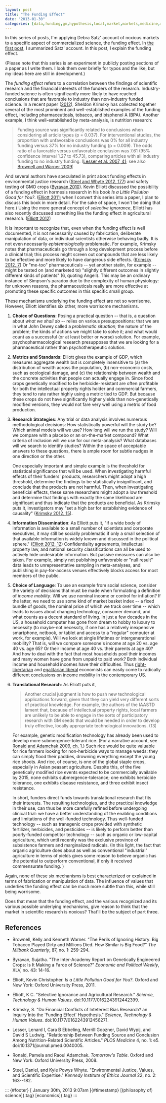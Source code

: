 ```yaml
---
layout: post
title: "The Funding Effect"
date: "2013-01-30"
categories: [data,funding,gm,hypothesis,local,market,markets,medicine,rights,satz]
---
```



In this series of posts, I'm applying Debra Satz' account of noxious markets to a specific aspect of commercialized science, the funding effect. In [the first post](http://jefais.tumblr.com/post/40261004397/satz-account-of-noxious-markets), I summarized Satz' account. In this post, I explain the funding effect.

(Please note that this series is an experiment in publicly posting sections of a paper as I write them. I look them over briefly for typos and the like, but my ideas here are still in development.)

The *funding effect* refers to a correlation between the findings of scientific research and the financial interests of the funders of the research. Industry-funded science is often significantly more likely to have reached conclusions that are favorable to industry than non-industry funded science. In a recent paper ([2012](#krimsky2012)), Sheldon Krimsky has collected together several of the most prominent and well-established examples of the funding effect, including pharmaceuticals, tobacco, and bisphenol A (BPA). Another example, I think well-established by meta-analysis, is nutrition research:

> Funding source was significantly related to conclusions when considering all article types (p = 0.037). For interventional studies, the proportion with unfavorable conclusions was 0% for all industry funding versus 37% for no industry funding (p = 0.009). The odds ratio of a favorable versus unfavorable conclusion was 7.61 (95% confidence interval 1.27 to 45.73), comparing articles with all industry funding to no industry funding. ([Lesser et al. 2007, 41](#lesser2007); see also [Brownell and Warner 2009](#brownell2009))

And several authors have speculated in print about funding effects in environmental justice research ([Steel and Whyte 2012, 177](#steel2012)) and safety testing of GMO crops ([Byravan 2010](#byravan2010)). Kevin Elliott discussed the possibility of a funding effect in hormesis research in his book *Is a Little Pollution Good for You?*. ([Elliott 2011](#elliott2011); when I convert this series into a paper, I plan to discuss this book in more detail. For the sake of space, I won't be doing that here.) Using the more general concept of *selective ignorance*, Elliott has also recently discussed something like the funding effect in agricultural research. ([Elliott 2012](#elliott2012))

It is important to recognize that, even when the funding effect is well documented, it is not necessarily caused by fabrication, deliberate manipulation of data, or individual scientists otherwise behaving badly. It is not even necessarily *epistemologically* problematic. For example, Krimsky notes that pharmaceuticals go through a long development process before a clinical trial; this process might screen out compounds that are less likely to be effective and more likely to have dangerous side effects. ([Krimsky 2012, 7](#krimsky2012)) Or "me-too" pharmaceuticals -- yet another statin, for example -- might be tested on (and marketed to) "slightly different outcomes in slightly different kinds of patients" (6, quoting Angell). This may be an ordinary instance of Simpson's paradox due to the complexity of human physiology: for unknown reasons, the pharmaceuticals really are more effective at promoting these specific outcomes in this specific small group.

These mechanisms underlying the funding effect are not so worrisome. However, Elliott identifies six other, more worrisome mechanisms.

1.  **Choice of Questions**: Posing a practical question -- that is, a question about *what we shall do* -- relies on various presuppositions: that we are in what John Dewey called a *problematic situation*; the nature of the problem; the kinds of actions we might take to solve it; and what would count as a successful (or at least better or worse) solution. For example, psychopharmacological research presupposes that we are looking for a pharmaceutical rather than psychotherapeutic solution.

2.  **Metrics and Standards**: Elliott gives the example of GDP, which measures aggregate wealth but is completely insensitive to (a) the distribution of wealth across the population, (b) non-economic costs, such as ecological damage, and (c) the relationship between wealth and the concrete activities that people can actually engage in. Since food crops genetically modified to be herbicide-resistant are often profitable for both the intellectual property rights holder and commercial farmers, they tend to rate rather highly using a metric tied to GDP. But because these crops do not have significantly higher yields than non-genetically modified versions, they would not fare very well using a metric of food production.

3.  **Research Strategies**: Any trial or data analysis involves numerous methodological decisions: How statistically powerful will the study be? Which animal models will we use? How long will we run the study? Will we compare with a placebo or an on-the-market compound? What criteria of inclusion will we use for our meta-analysis? What databases will we search to identify studies? Within the space of acceptable answers to these questions, there is ample room for subtle nudges in one direction or the other.

    One especially important and simple example is the threshold for statistical significance that will be used. When investigating harmful effects of their funders' products, researchers might adopt a high threshold, determine the findings to be statistically insignificant, and conclude that the products are not harmful. Then, when investigating beneficial effects, these same researchers might adopt a low threshold and determine that findings with exactly the same likelihood are significant and thus indicate that the products are beneficial. As Krimsky puts it, investigators may "set a high bar for establishing evidence of causality" ([Krimsky 2012, 15](#krimsky2012)).

4.  **Information Dissemination**: As Elliott puts it, "if a wide body of information is available to a small number of scientists and corporate executives, it may still be socially problematic if only a small selection of that available information is widely known and discussed in the political sphere." ([Elliott 2012, 12](#elliott2012)) Confidentiality agreements, intellectual property law, and national security classifications can all be used to actively hide undesirable information. But passive measures can also be taken. For example, simply not publishing unfavorable or "null result" data leads to unrepresentative sampling in meta-analyses, and publishing in pay-for-access venues effectively blocks access for most members of the public.

5.  **Choice of Language**: To use an example from social science, consider the variety of decisions that must be made when formulating a definition of *income mobility*. Will we use nominal income or control for inflation? If the latter, we need to use some kind of market basket index -- a fixed bundle of goods, the nominal price of which we track over time -- which leads to issues about changing technology, consumer demand, and what counts as a decent standard of living. In just a few decades in the US, a household computer has gone from dream to hobby to luxury to necessity (to maybe-not necessity, if one has a relatively inexpensive smartphone, netbook, or tablet and access to a "regular" computer at work, for example). Will we look at single lifetimes or intergenerational mobility? That is, will we compare someone's income at age 20 vs. age 40 vs. age 65? Or their income at age 40 vs. their parents at age 40? And how to deal with the fact that most households pool their incomes and many women have gone from unpaid to paid work? Both individual income and household incomes have their difficulties. Thus [right-libertarian](http://www.youtube.com/watch?v=vDhcqua3_W8) and [egalitarian liberal](http://www.youtube.com/watch?v=sWpGJI1H17s) economists can easily come to radically different conclusions on income mobility in the contemporary US.

6.  **Translational Research**: As Elliott puts it,

    > Another crucial judgment is how to push new technological applications forward, given that they can yield very different sorts of practical knowledge. For example, the authors of the IAASTD lament that, because of intellectual property rights, local farmers are unlikely to be able to engage in the sorts of participatory research with GM seeds that would be needed in order to develop truly effective, locally appropriate technological innovations. (13)

    For example, genetic modification technology has already been used to develop more submergence-tolerant rice. (For a narrative account, see [Ronald and Adamchak 2009, ch. 1](#ronaldadamchak2009).) Such rice would be quite valuable for rice farmers looking for non-herbicide ways to manage weeds: they can simply flood their paddies, drowning everything except the young rice shoots. And rice, of course, is one of the global staple crops, especially in Asian peasant agriculture. Despite this, of the five genetically modified rice events expected to be commercially available by 2015, none exhibits submergence-tolerance; one exhibits herbicide tolerance, one exhibits disease resistance, and three exhibit insect resistance.

    In short, funders direct funds towards translational research that fits their interests. The resulting technologies, and the practical knowledge in their use, can thus be more carefully refined before undergoing clinical trial: we have a better understanding of the enabling conditions and limitations of the well-funded technology. Thus well-funded technology -- such as transgenic crops provided with synthetic fertilizer, herbicides, and pesticides -- is likely to perform better than poorly-funded competitor technology -- such as organic or low-capital agriculture, which until recently was the exclusive province of subsistence farmers and marginalized radicals. (In this light, the fact that organic agriculture does about as well as conventional "industrial" agriculture in terms of yields gives some reason to believe organic has the potential to outperform conventional, if only it received commensurate funding. )

Again, none of these six mechanisms is best characterized or explained in terms of fabrication or manipulation of data. The influence of values that underlies the funding effect can be much more subtle than this, while still being worrisome.

Does that mean that the funding effect, and the various recognized and its various possible underlying mechanisms, give reason to think that the market in scientific research is noxious? That'll be the subject of part three.

References
----------

-   Brownell, Kelly and Kenneth Warner. "The Perils of Ignoring History: Big Tobacco Played Dirty and Millions Died. How Similar is Big Food?" *The Milbank Quarterly*, 87, no. 1: 259-294.

-   Byravan, Sujatha. "The Inter-Academy Report on Genetically Engineered Crops: Is It Making a Farce of Science?" *Economic and Political Weekly*, XLV, no. 43: 14-16.

-   Elliott, Kevin Christopher. *Is a Little Pollution Good for You?*. Oxford and New York: Oxford University Press, 2011.

-   Elliott, K C. "Selective Ignorance and Agricultural Research." *Science, Technology & Human Values*. doi:10.1177/0162243912442399.

-   Krimsky, S. "Do Financial Conflicts of Inteterest Bias Research? an Inquiry Into the 'Funding Effect' Hypothesis." *Science, Technology & Human Values*. doi:10.1177/0162243912456271.

-   Lesser, Lenard I, Cara B Ebbeling, Merrill Goozner, David Wypij, and David S Ludwig. "Relationship Between Funding Source and Conclusion Among Nutrition-Related Scientific Articles." *PLOS Medicine* 4, no. 1: e5. doi:10.1371/journal.pmed.0040005.

-   Ronald, Pamela and Raoul Adamchak. *Tomorrow's Table*. Oxford and New York: Oxford University Press, 2008.

-   Steel, Daniel, and Kyle Powys Whyte. "Environmental Justice, Values, and Scientific Expertise." *Kennedy Institute of Ethics Journal* 22, no. 2: 163--182.

::: {#footer}
[ January 30th, 2013 9:07am ]{#timestamp} [(philosophy of) science]{.tag} [economics]{.tag}
:::





